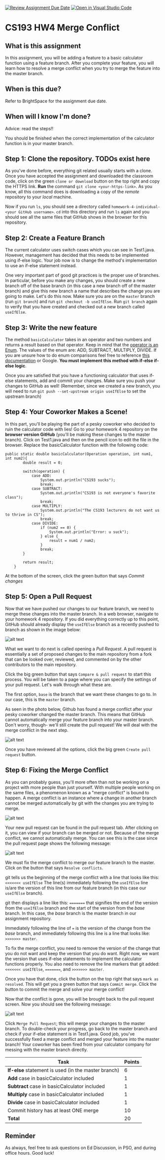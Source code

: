 [![Review Assignment Due Date](https://classroom.github.com/assets/deadline-readme-button-24ddc0f5d75046c5622901739e7c5dd533143b0c8e959d652212380cedb1ea36.svg)](https://classroom.github.com/a/VKO43Xyz)
[![Open in Visual Studio Code](https://classroom.github.com/assets/open-in-vscode-718a45dd9cf7e7f842a935f5ebbe5719a5e09af4491e668f4dbf3b35d5cca122.svg)](https://classroom.github.com/online_ide?assignment_repo_id=12667720&assignment_repo_type=AssignmentRepo)
# CS193 HW4 Merge Conflict
 
## What is this assignment

In this assignment, you will be adding a feature to a basic calculator function using a feature branch. After you complete your feature, you will learn how to resolve a merge conflict when you try to merge the feature into the master branch. 
 
## When is this due?

Refer to BrightSpace for the assignment due date.
 
## When will I know I'm done?

Advice: read the steps!!
 
You should be finished when the correct implementation of the calculator function is in your master branch.
 
## Step 1: Clone the repository. TODOs exist here

As you've done before, everything git related usually starts with a clone. Once you have accepted the assignment and downloaded the classroom code, click on the green `clone or download` button on the top right and copy the HTTPS link. **Run** the command `git clone <your-https-link>`. As you know, all this command does is downloading a copy of the *remote* repository to your *local* machine. 
 
Now if you run `ls`, you should see a directory called `homework-4-individual-<your GitHub username>`. `cd` into this directory and run `ls` again and you should see all the same files that GitHub shows in the browser for this repository. 

## Step 2: Create a Feature Branch
The current calculator uses switch cases which you can see in Test1.java. However, management has decided that this needs to be implemented using if-else logic. Your job now is to change the method's implementation to use an if-else statement instead. 

One very important part of good git practices is the proper use of branches. In particular, before you make any changes, you should create a new branch off of the base branch (in this case a new branch off of the master branch) and give this new branch a name that describes the change you are going to make. Let's do this now. Make sure you are on the `master` branch (run `git branch`) and run `git checkout -b useIfElse`. Run `git branch` again to verify that you have created and checked out a new branch called `useIfElse`.

## Step 3: Write the new feature

The method `basicCalculator` takes in an operator and two numbers and returns a result based on that operator. Keep in mind that the <ins>operator is an Enum</ins>. The values of the enum are: ADD, SUBTRACT, MULTIPLY, DIVIDE. If you are unsure how to do enum comparisons feel free to reference [this documentation](https://docs.oracle.com/javase/tutorial/java/javaOO/enum.html) or Google. **You must implement this method with if-else if-else logic**.

Once you are satisfied that you have a functioning calculator that uses if-else statements, add and commit your changes. Make sure you push your changes to GitHub as well! (Remember, since we created a new branch, you will need to run `git push --set-upstream origin useIfElse` to set the upstream branch)

## Step 4: Your Coworker Makes a Scene!

In this part, you'll be playing the part of a pesky coworker who decided to ruin the calculator code with lies! Go to your homework 4 repository on the **browser version GitHub** (you'll be making these changes to the master branch). Click on Test1.java and then on the pencil icon to edit the file in the browser. Replace the basicCalculator function with the following code:

```
public static double basicCalculator(Operation operation, int num1, int num2){
        double result = 0;

        switch(operation) {
            case ADD:
                System.out.println("CS193 sucks");
                break;
            case SUBTRACT:
                System.out.println("CS193 is not everyone's favorite class");
                break;
            case MULTIPLY:
                System.out.println("The CS193 lecturers do not want us to thrive in CS");
                break;
            case DIVIDE:
                if (num2 == 0) {
                    System.out.println("Error: u suck");
                } else {
                    result = num1 / num2;
                }
                break;
        }

        return result;
    }
```
At the bottom of the screen, click the green button that says *Commit changes*

## Step 5: Open a Pull Request

Now that we have pushed our changes to our feature branch, we need to merge these changes into the master branch. In a web browser, navigate to your homework 4 repository. If you did everything correctly up to this point, GitHub should already display the `useIfElse` branch as a recently pushed to branch as shown in the image below: 

![alt text](images/open_pr.PNG)

What we want to do next is called opening a *Pull Request*. A pull request is essentially a set of proposed changes to the main repository from a fork that can be looked over, reviewed, and commented on by the other contributors to the main repository.

Click the big green button that says `Compare & pull request` to start this process. You will be taken to a page where you can specify the settings of your pull request. Let's walk through what these are. 

The first option, `base` is the branch that we want these changes to go to. In our case, this is the `master` branch.

As seen in the photo below, Github has found a merge conflict after your pesky coworker changed the master branch. This means that GitHub cannot automatically merge your feature branch into your master branch. Don't worry, though- we'll still create the pull request! We will deal with the merge conflict in the next step. 

![alt text](images/compare_create_pr.PNG)

Once you have reviewed all the options, click the big green `Create pull request` button.

## Step 6: Fixing the Merge Conflict

As you can probably guess, you'll more often than not be working on a project with more people than just yourself. With multiple people working on the same files, a phenomenon known as a "merge conflict" is bound to happen. A merge conflict is an instance where a change in another branch cannot be merged automatically by git with the changes you are trying to merge.

![alt text](https://developer.atlassian.com/blog/2015/01/a-better-pull-request/merge-conflict.png) 

Your new pull request can be found in the pull request tab. After clicking on it, you can view if your branch can be merged or not. Because of the merge conflict, we cannot automatically merge. You can see this is the case since the pull request page shows the following message:

![alt text](images/resolve_conflict.PNG)

We must fix the merge conflict to merge our feature branch to the master. Click on the button that says `Resolve conflicts`.

git tells us the beginning of the merge conflict with a line that looks like this: `<<<<<<< useIfElse` The line(s) immediately following the `useIfElse` line is/are the version of this line from our feature branch (in this case our `useIfElse` branch). 

git then displays a line like this: `=======` that signifies the end of the version from the `useIfElse` branch and the start of the version from the *base* branch. In this case, the *base* branch is the master branch in our assignment repository. 

Immediately following the line of `=` is the version of the change from the *base* branch, and immediately following this line is a line that looks like: `>>>>>>> master`. 

To fix the merge conflict, you need to remove the version of the change that you do not want and keep the version that you do want. Right now, we want the version that uses if-else statements to implement the calculator functions properly. You also need to remove the line markers that git added: `<<<<<<< useIfElse`, `=======`, and `>>>>>>> master`. 

Once you have that done, click the button on the top right that says `mark as resolved`. This will get you a green button that says `Commit merge`. Click the button to commit the merge and solve your merge conflict!

Now that the conflict is gone, you will be brought back to the pull request screen. Now you should see the following message:

![alt text](images/yay.PNG)

Click `Merge Pull Request`; this will merge your changes to the master branch. To double-check your progress, go back to the master branch and check if your if-else statement is in Test1.java. Good job, you've successfully fixed a merge conflict and merged your feature into the master branch! Your coworker has been fired from your calculator company for messing with the master branch directly.

|                        Task                           |    Points    |
|  ---------------------------------------------------- |   ---------  |
| **If-else** statement is used (in the master branch)  |       6      |
| **Add** case in basicCalculator included              |       1      |
| **Subtract** case in basicCalculator included         |       1      |
| **Multiply** case in basicCalculator included         |       1      |
| **Divide** case in basicCalculator included           |       1      |
| Commit history has at least ONE merge                 |      10      |
| **Total**                                             |      20      |

## Reminder

As always, feel free to ask questions on Ed Discussion, in PSO, and during office hours. Good luck!
